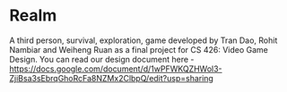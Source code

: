 # Realm
A third person, survival, exploration, game developed by Tran Dao, Rohit Nambiar and Weiheng Ruan as a final project for CS 426: Video Game Design.
You can read our design document here - https://docs.google.com/document/d/1wPFWKQZHWol3-ZjiBsa3sEbrqGhoRcFa8NZMx2ClbpQ/edit?usp=sharing
